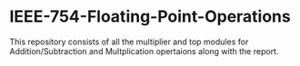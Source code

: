 # IEEE-754-Floating-Point-Operations
This repository consists of all the multiplier and top modules for Addition/Subtraction and Multplication opertaions along with the report.
